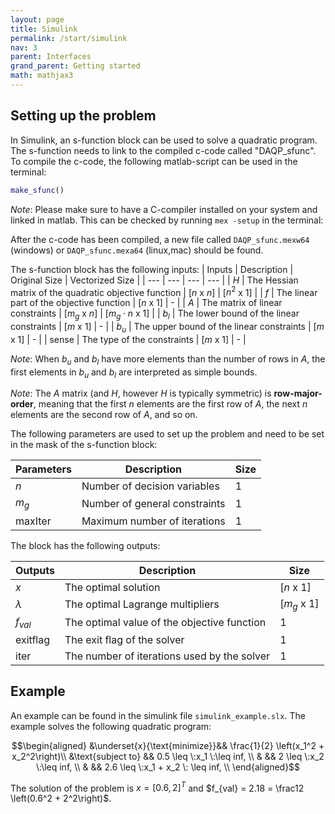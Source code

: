 ```yaml
---
layout: page
title: Simulink 
permalink: /start/simulink
nav: 3 
parent: Interfaces 
grand_parent: Getting started 
math: mathjax3
---
```



## Setting up the problem
In Simulink, an s-function block can be used to solve a quadratic program. The s-function needs to link to the compiled c-code called "DAQP_sfunc". To compile the c-code, the following matlab-script can be used in the terminal:

```matlab
make_sfunc()
```

_Note_: Please make sure to have a C-compiler installed on your system and linked in matlab. This can be checked by running ``mex -setup`` in the terminal:

After the c-code has been compiled, a new file called ``DAQP_sfunc.mexw64`` (windows) or ``DAQP_sfunc.mexa64`` (linux,mac) should be found.

The s-function block has the following inputs:
| Inputs | Description | Original Size | Vectorized Size |
| --- | --- | --- | --- |
| $H$ | The Hessian matrix of the quadratic objective function | [$n$ x $n$] | [$n^2$ x 1] |
| $f$ | The linear part of the objective function | [$n$ x 1] | - |
| $A$ | The matrix of linear constraints | [$m_g$ x $n$] | [$m_g\cdot n$ x 1] |
| $b_l$ | The lower bound of the linear constraints | [$m$ x 1] | - |
| $b_u$ | The upper bound of the linear constraints | [$m$ x 1] | - |
| sense | The type of the constraints | [$m$ x 1] | - |

_Note_: When $b_u$ and $b_l$ have more elements than the number of rows in $A$, the first elements in $b_u$ and $b_l$ are interpreted as simple bounds. 

_Note_: The $A$ matrix (and $H$, however $H$ is typically symmetric) is **row-major-order**, meaning that the first $n$ elements are the first row of $A$, the next $n$ elements are the second row of $A$, and so on.

The following parameters are used to set up the problem and need to be set in the mask of the s-function block:

| Parameters | Description | Size |
| --- | --- | --- |
| $n$ | Number of decision variables | 1 |
| $m_g$ | Number of general constraints | 1 |
| maxIter | Maximum number of iterations | 1 |

The block has the following outputs:

| Outputs | Description | Size |
| --- | --- | --- |
| $x$ | The optimal solution | [$n$ x 1] |
| $\lambda$ | The optimal Lagrange multipliers | [$m_g$ x 1] |
| $f_{val}$ | The optimal value of the objective function | 1 |
| exitflag | The exit flag of the solver | 1 |
| iter | The number of iterations used by the solver | 1 |


## Example

An example can be found in the simulink file ``simulink_example.slx``. The example solves the following quadratic program:

$$\begin{aligned}
&\underset{x}{\text{minimize}}&& \frac{1}{2} \left(x_1^2 + x_2^2\right)\\
&\text{subject to} && 0.5 \leq \:x_1 \:\leq inf, \\
& && 2 \leq \:x_2 \:\leq inf, \\
& && 2.6 \leq \:x_1 + x_2 \: \leq inf, \\
\end{aligned}$$

The solution of the problem is $x = [0.6, 2]^T$ and $f_{val} = 2.18 = \frac12 \left(0.6^2 + 2^2\right)$.